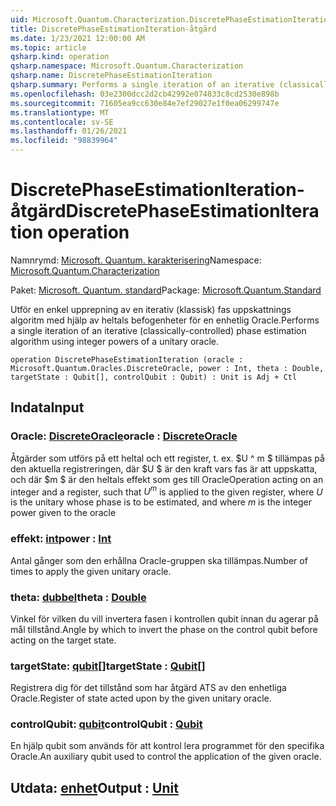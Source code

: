 ```yaml
---
uid: Microsoft.Quantum.Characterization.DiscretePhaseEstimationIteration
title: DiscretePhaseEstimationIteration-åtgärd
ms.date: 1/23/2021 12:00:00 AM
ms.topic: article
qsharp.kind: operation
qsharp.namespace: Microsoft.Quantum.Characterization
qsharp.name: DiscretePhaseEstimationIteration
qsharp.summary: Performs a single iteration of an iterative (classically-controlled) phase estimation algorithm using integer powers of a unitary oracle.
ms.openlocfilehash: 03e2300dcc2d2cb42992e074833c8cd2530e898b
ms.sourcegitcommit: 71605ea9cc630e84e7ef29027e1f0ea06299747e
ms.translationtype: MT
ms.contentlocale: sv-SE
ms.lasthandoff: 01/26/2021
ms.locfileid: "98839964"
---
```

# <a name="discretephaseestimationiteration-operation"></a><span data-ttu-id="ffef8-102">DiscretePhaseEstimationIteration-åtgärd</span><span class="sxs-lookup"><span data-stu-id="ffef8-102">DiscretePhaseEstimationIteration operation</span></span>

<span data-ttu-id="ffef8-103">Namnrymd: [Microsoft. Quantum. karakterisering](xref:Microsoft.Quantum.Characterization)</span><span class="sxs-lookup"><span data-stu-id="ffef8-103">Namespace: [Microsoft.Quantum.Characterization](xref:Microsoft.Quantum.Characterization)</span></span>

<span data-ttu-id="ffef8-104">Paket: [Microsoft. Quantum. standard](https://nuget.org/packages/Microsoft.Quantum.Standard)</span><span class="sxs-lookup"><span data-stu-id="ffef8-104">Package: [Microsoft.Quantum.Standard](https://nuget.org/packages/Microsoft.Quantum.Standard)</span></span>


<span data-ttu-id="ffef8-105">Utför en enkel upprepning av en iterativ (klassisk) fas uppskattnings algoritm med hjälp av heltals befogenheter för en enhetlig Oracle.</span><span class="sxs-lookup"><span data-stu-id="ffef8-105">Performs a single iteration of an iterative (classically-controlled) phase estimation algorithm using integer powers of a unitary oracle.</span></span>

```qsharp
operation DiscretePhaseEstimationIteration (oracle : Microsoft.Quantum.Oracles.DiscreteOracle, power : Int, theta : Double, targetState : Qubit[], controlQubit : Qubit) : Unit is Adj + Ctl
```


## <a name="input"></a><span data-ttu-id="ffef8-106">Indata</span><span class="sxs-lookup"><span data-stu-id="ffef8-106">Input</span></span>

### <a name="oracle--discreteoracle"></a><span data-ttu-id="ffef8-107">Oracle: [DiscreteOracle](xref:Microsoft.Quantum.Oracles.DiscreteOracle)</span><span class="sxs-lookup"><span data-stu-id="ffef8-107">oracle : [DiscreteOracle](xref:Microsoft.Quantum.Oracles.DiscreteOracle)</span></span>

<span data-ttu-id="ffef8-108">Åtgärder som utförs på ett heltal och ett register, t. ex. $U ^ m $ tillämpas på den aktuella registreringen, där $U $ är den kraft vars fas är att uppskatta, och där $m $ är den heltals effekt som ges till Oracle</span><span class="sxs-lookup"><span data-stu-id="ffef8-108">Operation acting on an integer and a register, such that $U^m$ is applied to the given register, where $U$ is the unitary whose phase is to be estimated, and where $m$ is the integer power given to the oracle</span></span>


### <a name="power--int"></a><span data-ttu-id="ffef8-109">effekt: [int](xref:microsoft.quantum.lang-ref.int)</span><span class="sxs-lookup"><span data-stu-id="ffef8-109">power : [Int](xref:microsoft.quantum.lang-ref.int)</span></span>

<span data-ttu-id="ffef8-110">Antal gånger som den erhållna Oracle-gruppen ska tillämpas.</span><span class="sxs-lookup"><span data-stu-id="ffef8-110">Number of times to apply the given unitary oracle.</span></span>


### <a name="theta--double"></a><span data-ttu-id="ffef8-111">theta: [dubbel](xref:microsoft.quantum.lang-ref.double)</span><span class="sxs-lookup"><span data-stu-id="ffef8-111">theta : [Double](xref:microsoft.quantum.lang-ref.double)</span></span>

<span data-ttu-id="ffef8-112">Vinkel för vilken du vill invertera fasen i kontrollen qubit innan du agerar på mål tillstånd.</span><span class="sxs-lookup"><span data-stu-id="ffef8-112">Angle by which to invert the phase on the control qubit before acting on the target state.</span></span>


### <a name="targetstate--qubit"></a><span data-ttu-id="ffef8-113">targetState: [qubit](xref:microsoft.quantum.lang-ref.qubit)[]</span><span class="sxs-lookup"><span data-stu-id="ffef8-113">targetState : [Qubit](xref:microsoft.quantum.lang-ref.qubit)[]</span></span>

<span data-ttu-id="ffef8-114">Registrera dig för det tillstånd som har åtgärd ATS av den enhetliga Oracle.</span><span class="sxs-lookup"><span data-stu-id="ffef8-114">Register of state acted upon by the given unitary oracle.</span></span>


### <a name="controlqubit--qubit"></a><span data-ttu-id="ffef8-115">controlQubit: [qubit](xref:microsoft.quantum.lang-ref.qubit)</span><span class="sxs-lookup"><span data-stu-id="ffef8-115">controlQubit : [Qubit](xref:microsoft.quantum.lang-ref.qubit)</span></span>

<span data-ttu-id="ffef8-116">En hjälp qubit som används för att kontrol lera programmet för den specifika Oracle.</span><span class="sxs-lookup"><span data-stu-id="ffef8-116">An auxiliary qubit used to control the application of the given oracle.</span></span>



## <a name="output--unit"></a><span data-ttu-id="ffef8-117">Utdata: [enhet](xref:microsoft.quantum.lang-ref.unit)</span><span class="sxs-lookup"><span data-stu-id="ffef8-117">Output : [Unit](xref:microsoft.quantum.lang-ref.unit)</span></span>

